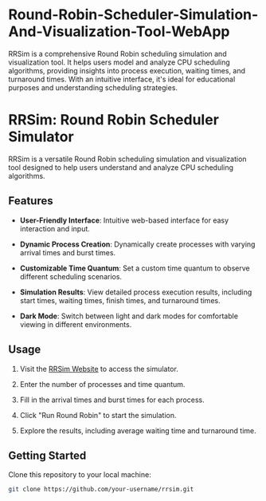 # Round-Robin-Scheduler-Simulation-And-Visualization-Tool-WebApp
RRSim is a comprehensive Round Robin scheduling simulation and visualization tool. It helps users model and analyze CPU scheduling algorithms, providing insights into process execution, waiting times, and turnaround times. With an intuitive interface, it's ideal for educational purposes and understanding scheduling strategies.

# RRSim: Round Robin Scheduler Simulator

RRSim is a versatile Round Robin scheduling simulation and visualization tool designed to help users understand and analyze CPU scheduling algorithms.

## Features

- **User-Friendly Interface**: Intuitive web-based interface for easy interaction and input.

- **Dynamic Process Creation**: Dynamically create processes with varying arrival times and burst times.

- **Customizable Time Quantum**: Set a custom time quantum to observe different scheduling scenarios.

- **Simulation Results**: View detailed process execution results, including start times, waiting times, finish times, and turnaround times.

- **Dark Mode**: Switch between light and dark modes for comfortable viewing in different environments.

## Usage

1. Visit the [RRSim Website](https://example.com) to access the simulator.

2. Enter the number of processes and time quantum.

3. Fill in the arrival times and burst times for each process.

4. Click "Run Round Robin" to start the simulation.

5. Explore the results, including average waiting time and turnaround time.

## Getting Started

Clone this repository to your local machine:

```bash
git clone https://github.com/your-username/rrsim.git
